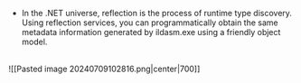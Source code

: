 - In the .NET universe, reflection is the process of runtime type discovery. Using reflection services, you can programmatically obtain the same metadata information generated by ildasm.exe using a friendly object model.
</br>
![[Pasted image 20240709102816.png|center|700]]